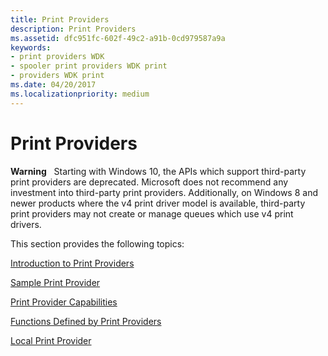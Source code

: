 ```yaml
---
title: Print Providers
description: Print Providers
ms.assetid: dfc951fc-602f-49c2-a91b-0cd979587a9a
keywords:
- print providers WDK
- spooler print providers WDK print
- providers WDK print
ms.date: 04/20/2017
ms.localizationpriority: medium
---
```


# Print Providers





**Warning**  
Starting with Windows 10, the APIs which support third-party print providers are deprecated. Microsoft does not recommend any investment into third-party print providers. Additionally, on Windows 8 and newer products where the v4 print driver model is available, third-party print providers may not create or manage queues which use v4 print drivers.

 

This section provides the following topics:

[Introduction to Print Providers](introduction-to-print-providers.md)

[Sample Print Provider](sample-print-provider.md)

[Print Provider Capabilities](print-provider-capabilities.md)

[Functions Defined by Print Providers](functions-defined-by-print-providers.md)

[Local Print Provider](local-print-provider.md)

 

 




